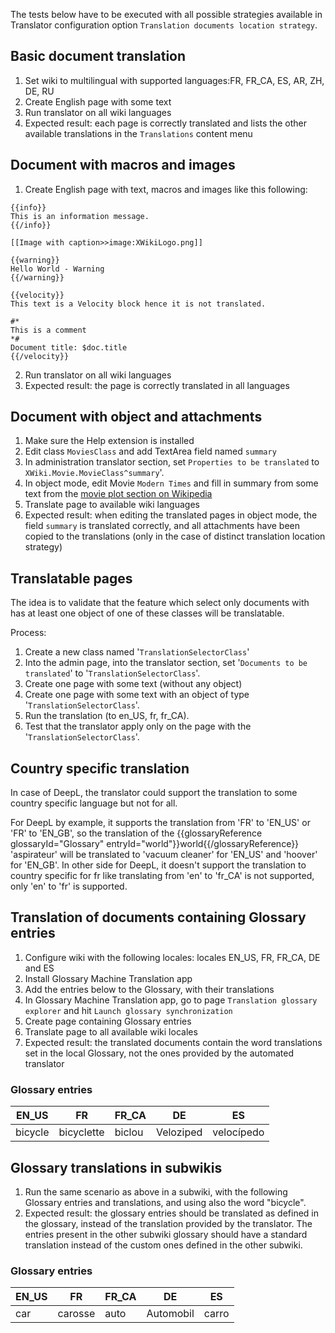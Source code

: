 The tests below have to be executed with all possible strategies available in Translator configuration option `Translation documents location strategy`.

## Basic document translation

1. Set wiki to multilingual with supported languages:FR, FR_CA, ES, AR, ZH, DE, RU
1. Create English page with some text
1. Run translator on all wiki languages
1. Expected result: each page is correctly translated and lists the other available translations in the `Translations` content menu

## Document with macros and images

1. Create English page with text, macros and images like this following:

```
{{info}}
This is an information message.
{{/info}}

[[Image with caption>>image:XWikiLogo.png]]

{{warning}}
Hello World - Warning
{{/warning}}

{{velocity}}
This text is a Velocity block hence it is not translated.

#*
This is a comment
*#
Document title: $doc.title
{{/velocity}}
```

2. Run translator on all wiki languages
3. Expected result: the page is correctly translated in all languages

## Document with object and attachments

1. Make sure the Help extension is installed
1. Edit class `MoviesClass` and add TextArea field named `summary`
1. In administration translator section, set `Properties to be translated` to `XWiki.Movie.MovieClass^summary`'.
1. In object mode, edit Movie `Modern Times` and fill in summary from some text from the [movie plot section on Wikipedia](https://en.wikipedia.org/wiki/Modern_Times_(film))
1. Translate page to available wiki languages
1. Expected result: when editing the translated pages in object mode, the field `summary` is translated correctly, and all attachments have been copied to the translations (only in the case of distinct translation location strategy) 

## Translatable pages

The idea is to validate that the feature which select only documents with has at least one object of one of these classes will be translatable.

Process:

1. Create a new class named '`TranslationSelectorClass`'
1. Into the admin page, into the translator section, set '`Documents to be translated`' to '`TranslationSelectorClass`'.
1. Create one page with some text (without any object)
1. Create one page with some text with an object of type '`TranslationSelectorClass`'.
1. Run the translation (to en_US, fr, fr_CA).
1. Test that the translator apply only on the page with the '`TranslationSelectorClass`'.

## Country specific translation

In case of DeepL, the translator could support the translation to some country specific language but not for all.

For DeepL by example, it supports the translation from 'FR' to 'EN_US' or 'FR' to 'EN_GB', so the translation of the {{glossaryReference glossaryId="Glossary" entryId="world"}}world{{/glossaryReference}} 'aspirateur' will be translated to 'vacuum cleaner' for 'EN_US' and 'hoover' for 'EN_GB'.
In other side for DeepL, it doesn't support the translation to country specific for fr like translating from 'en' to 'fr_CA' is not supported, only 'en' to 'fr' is supported.

## Translation of documents containing Glossary entries 

1. Configure wiki with the following locales: locales EN_US, FR, FR_CA, DE and ES
1. Install Glossary Machine Translation app
1. Add the entries below to the Glossary, with their translations
1. In Glossary Machine Translation app, go to page `Translation glossary explorer` and hit `Launch glossary synchronization`
1. Create page containing Glossary entries
1. Translate page to all available wiki locales
1. Expected result: the translated documents contain the word translations set in the local Glossary, not the ones provided by the automated translator

### Glossary entries
| EN_US   | FR         | FR_CA  | DE         | ES         |
|---------|------------|--------|------------|------------|
| bicycle | bicyclette | biclou | Veloziped  | velocípedo |


## Glossary translations in subwikis

1. Run the same scenario as above in a subwiki, with the following Glossary entries and translations, and using also the word "bicycle".
1. Expected result: the glossary entries should be translated as defined in the glossary, instead of the translation provided by the translator. The entries present in the other subwiki glossary should have a standard translation instead of the custom ones defined in the other subwiki. 

### Glossary entries

|EN_US  | FR            | FR_CA | DE        | ES    |
|-------|---------------|-------|-----------|-------|
|car    | carosse       | auto  | Automobil | carro |
